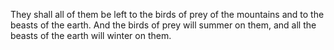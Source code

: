 They shall all of them be left to the birds of prey of the mountains and to the beasts of the earth. And the birds of prey will summer on them, and all the beasts of the earth will winter on them.
